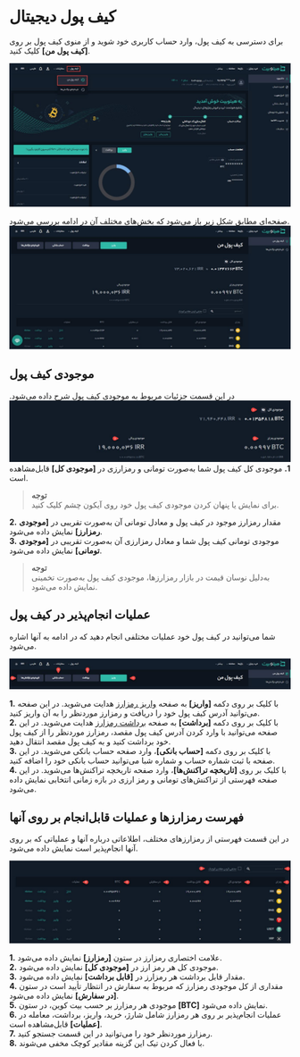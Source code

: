# کیف پول دیجیتال
 برای دسترسی به کیف پول، وارد حساب کاربری خود شوید و از منوی کیف پول بر روی **[کیف پول من]** کلیک کنید.

![دسترسی به کیف پول](./Images/wallet-menu.jpg)

   صفحه‌ای مطابق شکل زیر باز می‌شود که بخش‌های مختلف آن در ادامه بررسی می‌شود.
![کیف پول من](./Images/my-wallet.jpg)

## موجودی کیف پول
در این قسمت جزئیات مربوط به موجودی کیف 
پول  شرح داده می‌شود.
![موجودی کیف پول](./Images/wallet-balance.jpg)
**1.**   موجودی کل کیف پول شما به‌صورت تومانی و رمزارزی در **[موجودی کل]** قابل‌مشاهده است.<br> 
>**توجه**<br>
برای نمایش یا پنهان کردن موجودی کیف پول خود روی آیکون چشم کلیک کنید.<br>

**2.** مقدار رمزارز موجود در کیف پول و معادل تومانی آن به‌صورت تقریبی در **[موجودی رمزارز]** نمایش داده می‌شود. <br>
**3.**  موجودی تومانی کیف پول شما و معادل رمزارزی آن به‌صورت  تقریبی در  **[موجودی تومانی]** نمایش داده می‌شود.<br> 
>**توجه**<br>
به‌دلیل نوسان قیمت‌ در بازار رمزارزها، موجودی کیف پول به‌صورت تخمینی نمایش داده می‌شود.

## عملیات انجام‌پذیر در کیف پول
شما می‌توانید در کیف پول خود عملیات مختلفی انجام دهید که در ادامه به آنها اشاره می‌شود.

![عملیات قابل‌انجام در کیف پول](./Images/wallet-operation.jpg)

 **1.** با کلیک بر روی دکمه  **[واریز]** به صفحه [واریز رمزارز](https://github.com/HitoBitCo/FAQDocs/blob/main/DepositWithdrawal/DepositCryptoCurrencyGuide.md) هدایت می‌شوید. در این صفحه می‌توانید آدرس کیف پول خود را دریافت و رمزارز موردنظر را به آن واریز کنید.<br>
 **2.** با کلیک بر روی دکمه **[برداشت]** به صفحه [برداشت رمزارز](https://github.com/HitoBitCo/FAQDocs/blob/main/DepositWithdrawal/WithdrawCryptoCurrencyGuide.md) هدایت می‌شوید. در این صفحه می‌توانید با وارد کردن آدرس کیف پول مقصد، رمزارز موردنظر را از کیف پول خود برداشت کنید و به کیف پول مقصد انتقال دهید.<br> 
**3.** با کلیک بر روی دکمه **[حساب بانکی]**،  وارد صفحه حساب بانکی می‌شوید. در این صفحه با ثبت شماره حساب و شماره شبا می‌توانید حساب بانکی خود را اضافه کنید.<br>
**4.** با کلیک بر روی **[تاریخچه تراکنش‌ها]**، وارد صفحه تاریخچه تراکنش‌ها می‌شوید. در این صفحه فهرستی از تراکنش‌های تومانی و رمز ارزی در بازه زمانی انتخابی نمایش داده می‌شود.<br>
## فهرست رمزارزها و عملیات قابل‌انجام بر روی آنها
 در این قسمت فهرستی از رمزارزهای مختلف، اطلاعاتی درباره آنها و عملیاتی که بر روی آنها انجام‌پذیر است نمایش داده می‌شود.

![موجودی رمزارزها و عملیات آنها ](./Images/crypto-list-and-operations.jpg)

**1.** علامت اختصاری رمزارز در ستون **[رمزارز]** نمایش داده می‌شود.<br>
**2.**  موجودی کل هر رمز ارز در **[موجودی کل]** نمایش داده می‌شود.<br>
**3.**   مقدار قابل برداشت هر رمزارز در  **[قابل برداشت]** نمایش داده می‌شود.<br>
**4.** مقداری از کل موجودی رمزارز که مربوط به سفارش در انتظار تأیید است در ستون **[در سفارش]** نمایش داده می‌شود.<br>
**5.**  موجودی هر رمزارز بر حسب بیت کوین، در ستون **[BTC]** نمایش داده می‌شود.<br>
**6.**  عملیات انجام‌پذیر بر روی هر رمزارز شامل شارژ، خريد، واريز، برداشت، معامله در **[عملیات]** قابل‌مشاهده است.<br>
**7.** رمزارز موردنظر خود را می‌توانید در این قسمت جستجو کنید.<br>
**8.**  با فعال کردن تیک این گزینه مقادیر کوچک مخفی می‌شوند.


